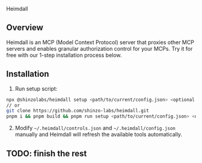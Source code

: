Heimdall

## Overview

Heimdall is an MCP (Model Context Protocol) server that proxies other MCP servers and enables granular authorization control for your MCPs. Try it for free with our 1-step installation process below.

## Installation

1. Run setup script:
```bash
npx @shinzolabs/heimdall setup <path/to/current/config.json> <optional: path/to/local/heimdall>
// or
git clone https://github.com/shinzo-labs/heimdall.git
pnpm i && pnpm build && pnpm run setup <path/to/current/config.json> <optional: path/to/local/heimdall>
```

2. Modify `~/.heimdall/controls.json` and `~/.heimdall/config.json` manually and Heimdall will refresh the available tools automatically.

## TODO: finish the rest
